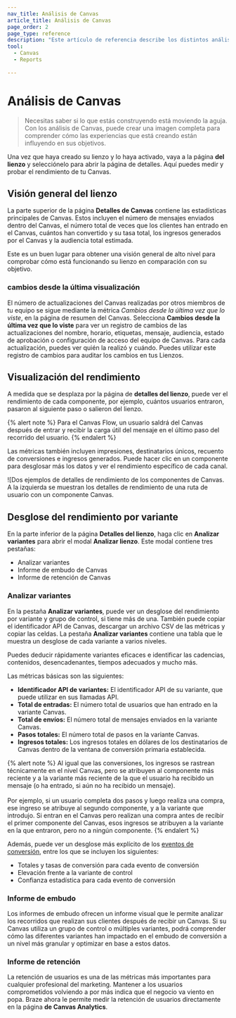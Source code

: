 ```yaml
---
nav_title: Análisis de Canvas
article_title: Análisis de Canvas
page_order: 2
page_type: reference
description: "Este artículo de referencia describe los distintos análisis e informes que puede aprovechar para comprender el rendimiento de su Canvas."
tool: 
  - Canvas
  - Reports
  
---
```


# Análisis de Canvas

> Necesitas saber si lo que estás construyendo está moviendo la aguja. Con los análisis de Canvas, puede crear una imagen completa para comprender cómo las experiencias que está creando están influyendo en sus objetivos. 

Una vez que haya creado su lienzo y lo haya activado, vaya a la página **del lienzo** y selecciónelo para abrir la página de detalles. Aquí puedes medir y probar el rendimiento de tu Canvas.

## Visión general del lienzo

La parte superior de la página **Detalles de Canvas** contiene las estadísticas principales de Canvas. Estos incluyen el número de mensajes enviados dentro del Canvas, el número total de veces que los clientes han entrado en el Canvas, cuántos han convertido y su tasa total, los ingresos generados por el Canvas y la audiencia total estimada. 

Este es un buen lugar para obtener una visión general de alto nivel para comprobar cómo está funcionando su lienzo en comparación con su objetivo.



### cambios desde la última visualización

El número de actualizaciones del Canvas realizadas por otros miembros de tu equipo se sigue mediante la métrica *Cambios desde la última vez que lo viste*, en la página de resumen del Canvas. Selecciona **Cambios desde la última vez que lo viste** para ver un registro de cambios de las actualizaciones del nombre, horario, etiquetas, mensaje, audiencia, estado de aprobación o configuración de acceso del equipo de Canvas. Para cada actualización, puedes ver quién la realizó y cuándo. Puedes utilizar este registro de cambios para auditar los cambios en tus Lienzos.

## Visualización del rendimiento

A medida que se desplaza por la página de **detalles del lienzo**, puede ver el rendimiento de cada componente, por ejemplo, cuántos usuarios entraron, pasaron al siguiente paso o salieron del lienzo. 

{% alert note %}
Para el Canvas Flow, un usuario saldrá del Canvas después de entrar y recibir la carga útil del mensaje en el último paso del recorrido del usuario.
{% endalert %}

Las métricas también incluyen impresiones, destinatarios únicos, recuento de conversiones e ingresos generados. Puede hacer clic en un componente para desglosar más los datos y ver el rendimiento específico de cada canal.

![Dos ejemplos de detalles de rendimiento de los componentes de Canvas. A la izquierda se muestran los detalles de rendimiento de una ruta de usuario con un componente Canvas. 

## Desglose del rendimiento por variante

En la parte inferior de la página **Detalles del lienzo**, haga clic en **Analizar variantes** para abrir el modal **Analizar lienzo**. Este modal contiene tres pestañas: 

- Analizar variantes
- Informe de embudo de Canvas
- Informe de retención de Canvas

### Analizar variantes

En la pestaña **Analizar variantes**, puede ver un desglose del rendimiento por variante y grupo de control, si tiene más de una. También puede copiar el identificador API de Canvas, descargar un archivo CSV de las métricas y copiar las celdas. La pestaña **Analizar variantes** contiene una tabla que le muestra un desglose de cada variante a varios niveles. 

Puedes deducir rápidamente variantes eficaces e identificar las cadencias, contenidos, desencadenantes, tiempos adecuados y mucho más.



Las métricas básicas son las siguientes:  

- **Identificador API de variantes:** El identificador API de su variante, que puede utilizar en sus llamadas API.
- **Total de entradas:** El número total de usuarios que han entrado en la variante Canvas.
- **Total de envíos:** El número total de mensajes enviados en la variante Canvas.
- **Pasos totales:** El número total de pasos en la variante Canvas.
- **Ingresos totales:** Los ingresos totales en dólares de los destinatarios de Canvas dentro de la ventana de conversión primaria establecida.

{% alert note %}
Al igual que las conversiones, los ingresos se rastrean técnicamente en el nivel Canvas, pero se atribuyen al componente más reciente y a la variante más reciente de la que el usuario ha recibido un mensaje (o ha entrado, si aún no ha recibido un mensaje).<br><br>
Por ejemplo, si un usuario completa dos pasos y luego realiza una compra, ese ingreso se atribuye al segundo componente, y a la variante que introdujo. Si entran en el Canvas pero realizan una compra antes de recibir el primer componente del Canvas, esos ingresos se atribuyen a la variante en la que entraron, pero no a ningún componente.
{% endalert %}

Además, puede ver un desglose más explícito de los [eventos de conversión]({{site.baseurl}}/user_guide/engagement_tools/messaging_fundamentals/conversion_events/), entre los que se incluyen los siguientes:

- Totales y tasas de conversión para cada evento de conversión
- Elevación frente a la variante de control
- Confianza estadística para cada evento de conversión

### Informe de embudo

Los informes de embudo ofrecen un informe visual que le permite analizar los recorridos que realizan sus clientes después de recibir un Canvas. Si su Canvas utiliza un grupo de control o múltiples variantes, podrá comprender cómo las diferentes variantes han impactado en el embudo de conversión a un nivel más granular y optimizar en base a estos datos. 

### Informe de retención

La retención de usuarios es una de las métricas más importantes para cualquier profesional del marketing. Mantener a los usuarios comprometidos volviendo a por más indica que el negocio va viento en popa. Braze ahora le permite medir la retención de usuarios directamente en la página **de Canvas Analytics**. 

